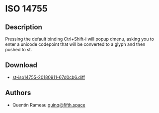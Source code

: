 ISO 14755
=========

Description
-----------
Pressing the default binding Ctrl+Shift-i will popup dmenu, asking you to enter
a unicode codepoint that will be converted to a glyph and then pushed to st.

Download
--------
* [st-iso14755-20180911-67d0cb6.diff](st-iso14755-20180911-67d0cb6.diff)

Authors
-------
* Quentin Rameau <quinq@fifth.space>
